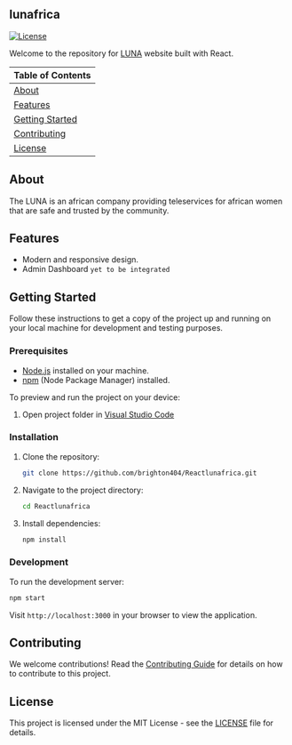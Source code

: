 
## lunafrica

[![License](https://img.shields.io/badge/license-MIT-blue.svg)](LICENSE)

[LUNA]:https://www.lunafrica.com
Welcome to the repository for [LUNA] website built with React.

| Table of Contents |
| :---------------- |
| [About](#about) |
| [Features](#features) |
| [Getting Started](#getting-started) |
| [Contributing](#contributing) |
| [License](#license) |

## About

The LUNA is an african company providing teleservices for african women that are safe and trusted by the community.

## Features

- Modern and responsive design.
- Admin Dashboard `yet to be integrated`

## Getting Started

Follow these instructions to get a copy of the project up and running on your local machine for development and testing purposes.

### Prerequisites

- [Node.js](https://nodejs.org/) installed on your machine.
- [npm](https://www.npmjs.com/) (Node Package Manager) installed.

To preview and run the project on your device:
1) Open project folder in <a href="https://code.visualstudio.com/download">Visual Studio Code</a>

### Installation

1. Clone the repository:

   ```bash
   git clone https://github.com/brighton404/Reactlunafrica.git
   ```

2. Navigate to the project directory:

   ```bash
   cd Reactlunafrica
   ```

3. Install dependencies:

   ```bash
   npm install
   ```

### Development

To run the development server:

```bash
npm start
```

Visit `http://localhost:3000` in your browser to view the application.

## Contributing

We welcome contributions! Read the [Contributing Guide](CONTRIBUTING.md) for details on how to contribute to this project.

## License

This project is licensed under the MIT License - see the [LICENSE](LICENSE) file for details.
  
